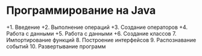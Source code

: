 # Программирование на Java 

+1. Введение 
+2. Выполнение операций
+3. Создание операторов 
+4. Работа с данными 
+5. Работа с данными 
+6. Создание классов 
7. Импортирование функций 
8. Построение интерфейсов 
9. Распознавание событий 
10. Развертывание программ 